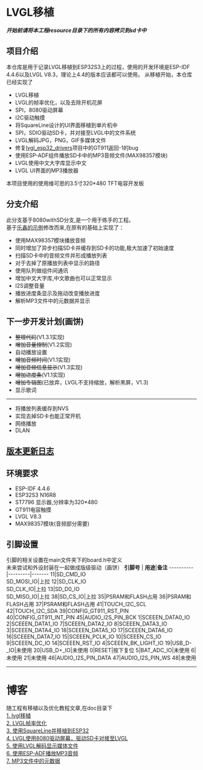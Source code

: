 # LVGL移植
***开始前请将本工程resource目录下的所有内容拷贝到sd卡中***  
## 项目介绍
本仓库是用于记录LVGL移植到ESP32S3上的过程，使用的开发环境是ESP-IDF 4.4.6以及LVGL V8.3，理论上4.4的版本应该都可以使用。
从移植开始，本仓库已经实现了
+ LVGL移植
+ LVGL的帧率优化，以及去除开机花屏
+ SPI，8080驱动屏幕
+ I2C驱动触摸
+ 将SquareLine设计的UI界面移植到单片机中
+ SPI，SDIO驱动SD卡，并对接至LVGL中的文件系统
+ LVGL解码JPG，PNG，GIF多媒体文件
+ 修复[lvgl_esp32_drivers](https://github.com/lvgl/lvgl_esp32_drivers/pull/238)项目中的GT911返回-1的bug
+ 使用ESP-ADF组件播放SD卡中的MP3音频文件(MAX98357模块)
+ LVGL使用中文大字库显示中文
+ LVGL UI界面的MP3播放器

本项目使用的使用维可思的3.5寸320*480 TFT电容开发板  

## 分支介绍
此分支基于8080withSD分支,是一个用于练手的工程。  
基于[乐鑫的示例](https://github.com/espressif/esp-iot-solution/tree/release/v1.0/examples/hmi/mp3_example)修改而来,在原有的基础上实现了：  
+ 使用MAX98357模块播放音频 
+ 同时增加了异步扫描SD卡并缓存到SD卡的功能,极大加速了初始速度
+ 扫描SD卡中的音频文件并形成播放列表
+ 对于去掉了原播放列表中显示的路径
+ 使用队列做组件间通讯
+ 增加中文大字库,中文歌曲也可以正常显示  
+ I2S调整音量
+ 播放进度条显示及拖动改变播放进度
+ 解析MP3文件中的元数据并显示

## 下一步开发计划(画饼)
+ ~~整理代码~~(V1.3.1实现)
+ ~~增加音量控制~~(V1.2实现)
+ 自动播放设置
+ ~~增加音频时间~~(V1.1实现)
+ ~~增加音频信息显示~~(V1.3实现)
+ ~~增加进度条~~(V1.1实现)
+ ~~增加专辑图~~(已放弃，LVGL不支持缩放，解析黑屏，V1.3)
+ 显示歌词
---
+ 将播放列表缓存到NVS
+ 实现去掉SD卡也能正常开机
+ 网络播放
+ DLAN

## [版本更新日志](./更新日志.md)


## 环境要求
+ ESP-IDF 4.4.6  
+ ESP32S3 N16R8
+ ST7796 显示器,分辨率为320*480
+ GT911电容触摸
+ LVGL V8.3
+ MAX98357模块(音频部分需要)

## 引脚设置
引脚的相关设置在main文件夹下的board.h中定义  
未来尝试和外设封装在一起做成版级驱动（画饼）
__引脚号__ | __用途__|__备注__
----------|---------|-------
11|SD_CMD_IO<br>SD_MOSI_IO|上拉
12|SD_CLK_IO<br>SD_CLK_IO|上拉
13|SD_D0_IO<br>SD_MISO_IO|上拉
38|SD_CS_IO|上拉
35|PSRAM和FLASH占用
36|PSRAM和FLASH占用
37|PSRAM和FLASH占用
41|TOUCH_I2C_SCL
42|TOUCH_I2C_SDA
39|CONFIG_GT911_RST_PIN
40|CONFIG_GT911_INT_PIN
45|AUDIO_I2S_PIN_BCK
1|SCEEEN_DATA0_IO
2|SCEEEN_DATA1_IO
7|SCEEEN_DATA2_IO
8|SCEEEN_DATA3_IO
3|SCEEEN_DATA4_IO
18|SCEEEN_DATA5_IO
17|SCEEEN_DATA6_IO
16|SCEEEN_DATA7_IO
15|SCEEEN_PCLK_IO
10|SCEEEN_CS_IO
9|SCEEEN_DC_IO
14|SCEEEN_RST_IO
4|SCEEEN_BK_LIGHT_IO
19|USB_D-_IO|未使用
20|USB_D+_IO|未使用
0|RESET|按下复位
5|BAT_ADC_IO|未使用
6|未使用
21|未使用
46|AUDIO_I2S_PIN_DATA
47|AUDIO_I2S_PIN_WS
48|未使用


---  

# 博客
随工程有移植以及优化教程文章,在doc目录下  
[1. lvgl移植](./doc/lvgl移植/lvgl.md)  
[2. LVGL帧率优化](./doc/lvgl帧率优化/lvgl帧率优化.md)  
[3. 使用SquareLine并移植到ESP32](./doc/使用Squareline并移植到ESP32/使用Squareline并移植到ESP32.md)  
[4. LVGL使用8080驱动屏幕，驱动SD卡对接至LVGL](./doc/LVGL使用8080串口驱动屏幕，并使用SD卡/LVGL使用8080驱动屏幕，驱动SD卡对接至LVGL%20%20.md)  
[5. 使用LVGL解码显示媒体文件](./doc/使用LVGL解码显示媒体文件/使用LVGL解码显示媒体文件.md)  
[6. 使用ESP-ADF播放MP3音频](./doc/使用ESP-ADF播放MP3音频/音频处理.md)  
[7. MP3文件中的元数据](./doc/MP3文件中的元数据/MP3文件中的元数据.md)